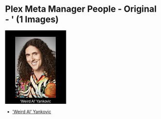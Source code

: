 # Plex Meta Manager People - Original - ' (1 Images)
![Grid](grid.jpg)

* ['Weird Al' Yankovic](https://raw.githubusercontent.com/meisnate12/Plex-Meta-Manager-People/master/'/Images/%27Weird%20Al%27%20Yankovic.jpg)